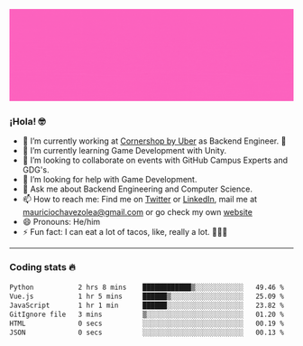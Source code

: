 ![Banner](banner.gif)

### ¡Hola! 🤓

- 🔭 I’m currently working at [Cornershop by Uber](https://cornershopapp.com) as Backend Engineer. 🥑
- 🌱 I’m currently learning Game Development with Unity.
- 👯 I’m looking to collaborate on events with GitHub Campus Experts and GDG's.
- 🤔 I’m looking for help with Game Development.
- 💬 Ask me about Backend Engineering and Computer Science.
- 📫 How to reach me: Find me on [Twitter](https://twitter.com/ultr4nerd) or [LinkedIn](https://www.linkedin.com/in/ultr4nerd), mail me at [mauriciochavezolea@gmail.com](mailto:mauriciochavezolea@gmail.com) or go check my own [website](mauriciochavez.dev)
- 😄 Pronouns: He/him
- ⚡ Fun fact: I can eat a lot of tacos, like, really a lot. 🌮🌮🌮

---

### Coding stats 🔥

<!--START_SECTION:waka-->

```text
Python           2 hrs 8 mins    ████████████▒░░░░░░░░░░░░   49.46 %
Vue.js           1 hr 5 mins     ██████▒░░░░░░░░░░░░░░░░░░   25.09 %
JavaScript       1 hr 1 min      ██████░░░░░░░░░░░░░░░░░░░   23.82 %
GitIgnore file   3 mins          ▒░░░░░░░░░░░░░░░░░░░░░░░░   01.20 %
HTML             0 secs          ░░░░░░░░░░░░░░░░░░░░░░░░░   00.19 %
JSON             0 secs          ░░░░░░░░░░░░░░░░░░░░░░░░░   00.13 %
```

<!--END_SECTION:waka-->
